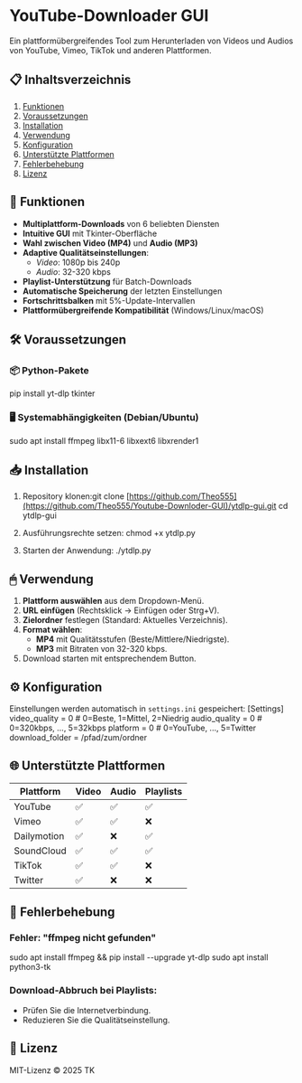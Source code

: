 # YouTube-Downloader GUI

Ein plattformübergreifendes Tool zum Herunterladen von Videos und Audios von YouTube, Vimeo, TikTok und anderen Plattformen.

## 📋 Inhaltsverzeichnis
1. [Funktionen](#-funktionen)
2. [Voraussetzungen](#-voraussetzungen)
3. [Installation](#-installation)
4. [Verwendung](#-verwendung)
5. [Konfiguration](#-konfiguration)
6. [Unterstützte Plattformen](#-unterstützte-plattformen)
7. [Fehlerbehebung](#-fehlerbehebung)
8. [Lizenz](#-lizenz)

## 🚀 Funktionen
- **Multiplattform-Downloads** von 6 beliebten Diensten
- **Intuitive GUI** mit Tkinter-Oberfläche
- **Wahl zwischen Video (MP4)** und **Audio (MP3)**
- **Adaptive Qualitätseinstellungen**:
  - *Video*: 1080p bis 240p
  - *Audio*: 32-320 kbps
- **Playlist-Unterstützung** für Batch-Downloads
- **Automatische Speicherung** der letzten Einstellungen
- **Fortschrittsbalken** mit 5%-Update-Intervallen
- **Plattformübergreifende Kompatibilität** (Windows/Linux/macOS)

## 🛠 Voraussetzungen

### 📦 Python-Pakete
pip install yt-dlp tkinter

### 🖥 Systemabhängigkeiten (Debian/Ubuntu)
sudo apt install ffmpeg libx11-6 libxext6 libxrender1

## 📥 Installation

1. Repository klonen:git clone [https://github.com/Theo555](https://github.com/Theo555/Youtube-Downloder-GUI)/ytdlp-gui.git
cd ytdlp-gui

2. Ausführungsrechte setzen:
chmod +x ytdlp.py

3. Starten der Anwendung:
./ytdlp.py

## 🖱 Verwendung
1. **Plattform auswählen** aus dem Dropdown-Menü.
2. **URL einfügen** (Rechtsklick → Einfügen oder Strg+V).
3. **Zielordner** festlegen (Standard: Aktuelles Verzeichnis).
4. **Format wählen**:
   - **MP4** mit Qualitätsstufen (Beste/Mittlere/Niedrigste).
   - **MP3** mit Bitraten von 32-320 kbps.
5. Download starten mit entsprechendem Button.

## ⚙ Konfiguration
Einstellungen werden automatisch in `settings.ini` gespeichert:
[Settings]
video_quality = 0 # 0=Beste, 1=Mittel, 2=Niedrig
audio_quality = 0 # 0=320kbps, ..., 5=32kbps
platform = 0 # 0=YouTube, ..., 5=Twitter
download_folder = /pfad/zum/ordner

## 🌐 Unterstützte Plattformen
| Plattform    | Video | Audio | Playlists |
|--------------|-------|-------|-----------|
| YouTube      | ✅    | ✅    | ✅        |
| Vimeo        | ✅    | ✅    | ❌        |
| Dailymotion  | ✅    | ❌    | ✅        |
| SoundCloud   | ✅    | ✅    | ✅        |
| TikTok       | ✅    | ✅    | ❌        |
| Twitter      | ✅    | ❌    | ❌        |

## 🔧 Fehlerbehebung

### Fehler: "ffmpeg nicht gefunden"
sudo apt install ffmpeg && pip install --upgrade yt-dlp
sudo apt install python3-tk

### Download-Abbruch bei Playlists:
- Prüfen Sie die Internetverbindung.
- Reduzieren Sie die Qualitätseinstellung.

## 📄 Lizenz

MIT-Lizenz © 2025 TK  



